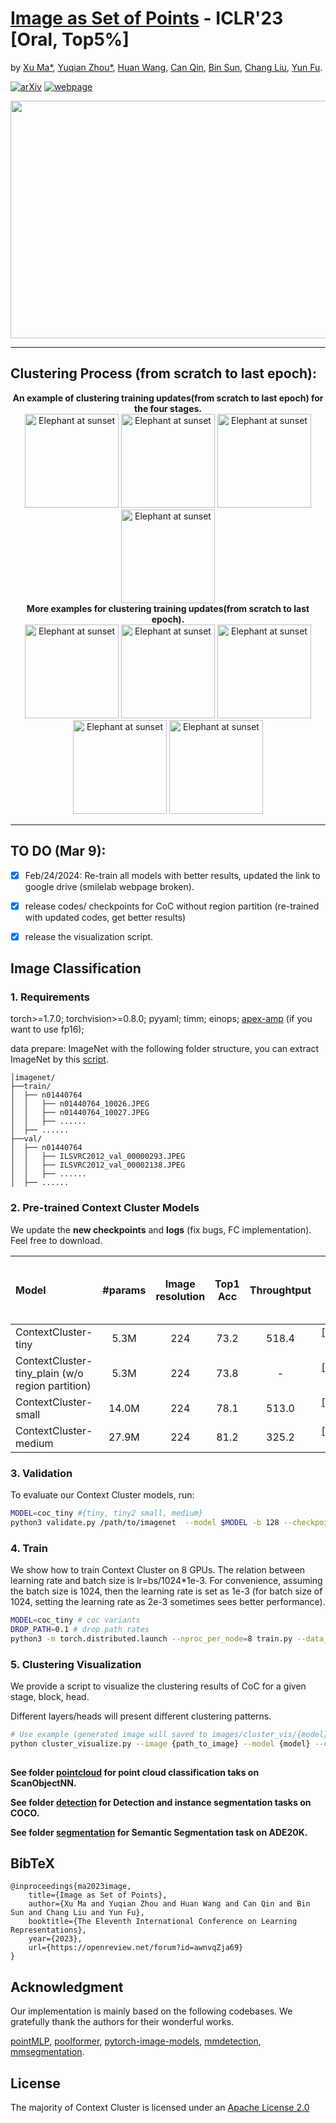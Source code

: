 # [Image as Set of Points](https://openreview.net/forum?id=awnvqZja69) - ICLR'23 [Oral, Top5%]

by [Xu Ma*](https://ma-xu.github.io/), [Yuqian Zhou*](https://yzhouas.github.io/), 
[Huan Wang](http://huanwang.tech/), [Can Qin](https://canqin.tech/), [Bin Sun](https://www.linkedin.com/in/bin-sun-2993b4142/), 
[Chang Liu](https://sites.google.com/view/cliu5/home/), [Yun Fu](http://www1.ece.neu.edu/~yunfu/). 

[![arXiv](https://img.shields.io/badge/📃-arXiv-ff69b4)](https://arxiv.org/abs/2303.01494) 
[![webpage](https://img.shields.io/badge/🖥-Website-9cf)](https://ma-xu.github.io/Context-Cluster/)
<!--
[![Open All Collab](https://colab.research.google.com/assets/colab-badge.svg)](https://colab.research.google.com/drive/1s108WmqSVH9MILOjSAu29QyAEjExOWAP?usp=sharing), 
[![Huggingface space](https://img.shields.io/badge/🤗-Huggingface%20space-brightgreen.svg)](https://huggingface.co/spaces/CVPR/LIVE)
-->

<div align="center">
  <img src="uploads/img1.png" width="550px" height="380px">
</div>

-----
## Clustering Process (from scratch to last epoch):
<div align="center">
    <b>An example of clustering training updates(from scratch to last epoch) for the four stages.</b>
    <br>
    <img src="./images/gifcompressor/A_Stage0_Block0_Head1-min.gif" width="150px" height="150px" alt="Elephant at sunset">
    <img src="./images/gifcompressor/A_Stage1_Block3_Head2-min.gif" width="150px" height="150px" alt="Elephant at sunset">
    <img src="./images/gifcompressor/A_Stage2_Block3_Head1-min.gif" width="150px" height="150px" alt="Elephant at sunset">
    <img src="./images/gifcompressor/A_Stage3_Block1_Head4-min.gif" width="150px" height="150px" alt="Elephant at sunset">
    <br>
    
</div>

<div align="center">
    <b>More examples for clustering training updates(from scratch to last epoch).</b>
    <br>
    <img src="./images/gifcompressor/3_Stage0_Block0_Head1-min.gif" width="150px" height="150px" alt="Elephant at sunset">
    <img src="./images/gifcompressor/F_Stage0_Block0_Head1-min.gif" width="150px" height="150px" alt="Elephant at sunset">
    <img src="./images/gifcompressor/C_Stage0_Block1_Head3-min.gif" width="150px" height="150px" alt="Elephant at sunset">
    <img src="./images/gifcompressor/B_Stage0_Block0_Head1-min.gif" width="150px" height="150px" alt="Elephant at sunset">
    <img src="./images/gifcompressor/G_Stage0_Block0_Head1-min.gif" width="150px" height="150px" alt="Elephant at sunset">
</div>


-----

<!--<div align="center">
  <img src="uploads/rebuttal_examples.png" width="650px" height="650px">
</div>-->


## TO DO (Mar 9):

- [x] Feb/24/2024: Re-train all models with better results, updated the link to google drive (smilelab webpage broken).
- [x] release codes/ checkpoints for CoC without region partition (re-trained with updated codes, get better results)
- [x] release the visualization script.


## Image Classification
### 1. Requirements

torch>=1.7.0; torchvision>=0.8.0; pyyaml; timm; einops; [apex-amp](https://github.com/NVIDIA/apex) (if you want to use fp16);

data prepare: ImageNet with the following folder structure, you can extract ImageNet by this [script](https://gist.github.com/BIGBALLON/8a71d225eff18d88e469e6ea9b39cef4).

```
│imagenet/
├──train/
│  ├── n01440764
│  │   ├── n01440764_10026.JPEG
│  │   ├── n01440764_10027.JPEG
│  │   ├── ......
│  ├── ......
├──val/
│  ├── n01440764
│  │   ├── ILSVRC2012_val_00000293.JPEG
│  │   ├── ILSVRC2012_val_00002138.JPEG
│  │   ├── ......
│  ├── ......
```



### 2. Pre-trained Context Cluster Models
We update the **new checkpoints** and **logs** (fix bugs, FC implementation). Feel free to download.

| Model    |  #params | Image resolution | Top1 Acc| Throughtput | Download (updated link with higher acc.) | 
| :---     |   :---:    |  :---: |  :---:  |  :---:  |:---:  |
| ContextCluster-tiny  |    5.3M     |   224 |  73.2  |518.4| [[checkpoint & logs]](https://drive.google.com/drive/folders/155Lfofxr7vpdcUxL8ZvzlrNX4cUlhn3J?usp=sharing) |
| ContextCluster-tiny_plain (w/o region partition) |   5.3M     |   224 |  73.8 | -| [[checkpoint & logs]](https://drive.google.com/drive/folders/1HSZlO_XMkw6mM90Cqo3tVFxEUX8PvWCg?usp=sharing) |
| ContextCluster-small  |   14.0M     |   224 |  78.1  |513.0| [[checkpoint & logs]](https://drive.google.com/drive/folders/19zbCOS33We7HOjL575Di5wyuLbnDebdE?usp=sharing) |
| ContextCluster-medium |   27.9M     |   224 |  81.2  |325.2| [[checkpoint & logs]](https://drive.google.com/drive/folders/1H3Fs3SVE0LFHuP6iP9nTg2_ZMrkfk9S8?usp=sharing) |



### 3. Validation

To evaluate our Context Cluster models, run:

```bash
MODEL=coc_tiny #{tiny, tiny2 small, medium}
python3 validate.py /path/to/imagenet  --model $MODEL -b 128 --checkpoint {/path/to/checkpoint} 
```



### 4. Train
We show how to train Context Cluster on 8 GPUs. The relation between learning rate and batch size is lr=bs/1024*1e-3.
For convenience, assuming the batch size is 1024, then the learning rate is set as 1e-3 (for batch size of 1024, setting the learning rate as 2e-3 sometimes sees better performance). 


```bash
MODEL=coc_tiny # coc variants
DROP_PATH=0.1 # drop path rates
python3 -m torch.distributed.launch --nproc_per_node=8 train.py --data_dir /dev/shm/imagenet --model $MODEL -b 128 --lr 1e-3 --drop-path $DROP_PATH --amp
```


### 5. Clustering Visualization
We provide a script to visualize the clustering results of CoC for a given stage, block, head.

Different layers/heads will present different clustering patterns.


```bash
# Use example (generated image will saved to images/cluster_vis/{model}):
python cluster_visualize.py --image {path_to_image} --model {model} --checkpoint {path_to_checkpoint} --stage {stage} --block {block} --head {head}
 
```


**See folder [pointcloud](pointcloud/) for point cloud classification taks on ScanObjectNN.**

**See folder [detection](detection/) for Detection and instance segmentation tasks on COCO.**

**See folder [segmentation](segmentation/) for Semantic Segmentation task on ADE20K.**


## BibTeX

    @inproceedings{ma2023image,
        title={Image as Set of Points},
        author={Xu Ma and Yuqian Zhou and Huan Wang and Can Qin and Bin Sun and Chang Liu and Yun Fu},
        booktitle={The Eleventh International Conference on Learning Representations},
        year={2023},
        url={https://openreview.net/forum?id=awnvqZja69}
    }
    

## Acknowledgment
Our implementation is mainly based on the following codebases. We gratefully thank the authors for their wonderful works.

[pointMLP](https://github.com/ma-xu/pointMLP-pytorch), [poolformer](https://github.com/sail-sg/poolformer), [pytorch-image-models](https://github.com/rwightman/pytorch-image-models), [mmdetection](https://github.com/open-mmlab/mmdetection), [mmsegmentation](https://github.com/open-mmlab/mmsegmentation).

## License
The majority of Context Cluster is licensed under an [Apache License 2.0](https://github.com/ma-xu/Context-Cluster/blob/main/LICENSE)
